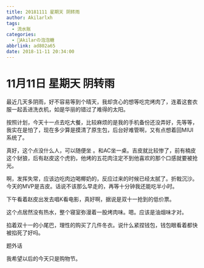 ```yaml
---
title: 20181111 星期天 阴转雨
author: Akilarlxh
tags:
  - 流水账
categories:
  - 🍬Akilarの泡泡糖
abbrlink: ad802a65
date: 2018-11-11 20:34:00
---
```

# 11月11日 星期天 阴转雨

最近几天多阴雨，好不容易等到个晴天，我却贪心的想等吃完烤肉了，连着这套衣服一起丢进洗衣机，如是华丽的错过了难得的太阳。

按照计划，今天十一点去吃大餐，比较麻烦的是我的手机备份还没弄好，先等等，我实在是怕了，现在多少算是摸清了原生包，后台好难管啊，又有点想着回MIUI系统了。

真好，这个点没什么人，可以随便坐 。和AC坐一桌。吉皮就比较惨了，前有楠皮这个豺狼，后有赵皮这个虎豹，他烤的五花肉注定不到他喜欢的那个口感就要被抢光。

啊，发挥失常，应该边吃肉边喝椰奶的，反应过来的时候已经太腻了。折戟沉沙。今天的MVP是吉皮。话说不该那么早走的，再等十分钟我还能吃半小时。

下午看着赵皮出发去唱K看电影，真好啊，据说是双十一抢到的低价票。

这个点居然没有热水，整个寝室弥漫着一股烤肉味。嗯。应该是油烟味才对。

掐着双十一的小尾巴，理性的购买了几件冬衣。说什么紧捏钱包，钱包眼看着都快被掐死了好吗。

题外话

我希望以后的今天只是购物节。




